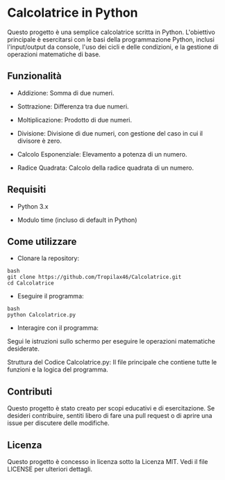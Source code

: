 # Calcolatrice in Python
Questo progetto è una semplice calcolatrice scritta in Python. L'obiettivo principale è esercitarsi con le basi della programmazione Python, inclusi l'input/output da console, l'uso dei cicli e delle condizioni, e la gestione di operazioni matematiche di base.

## Funzionalità
- Addizione: Somma di due numeri.

- Sottrazione: Differenza tra due numeri.

- Moltiplicazione: Prodotto di due numeri.

- Divisione: Divisione di due numeri, con gestione del caso in cui il divisore è zero.

- Calcolo Esponenziale: Elevamento a potenza di un numero.

- Radice Quadrata: Calcolo della radice quadrata di un numero.

## Requisiti
- Python 3.x

- Modulo time (incluso di default in Python)

## Come utilizzare
- Clonare la repository:

```
bash
git clone https://github.com/Tropilax46/Calcolatrice.git
cd Calcolatrice
```

- Eseguire il programma:
```
bash
python Calcolatrice.py
```
- Interagire con il programma:

Segui le istruzioni sullo schermo per eseguire le operazioni matematiche desiderate.

Struttura del Codice
Calcolatrice.py: Il file principale che contiene tutte le funzioni e la logica del programma.

## Contributi
Questo progetto è stato creato per scopi educativi e di esercitazione. Se desideri contribuire, sentiti libero di fare una pull request o di aprire una issue per discutere delle modifiche.

## Licenza
Questo progetto è concesso in licenza sotto la Licenza MIT. Vedi il file LICENSE per ulteriori dettagli.
